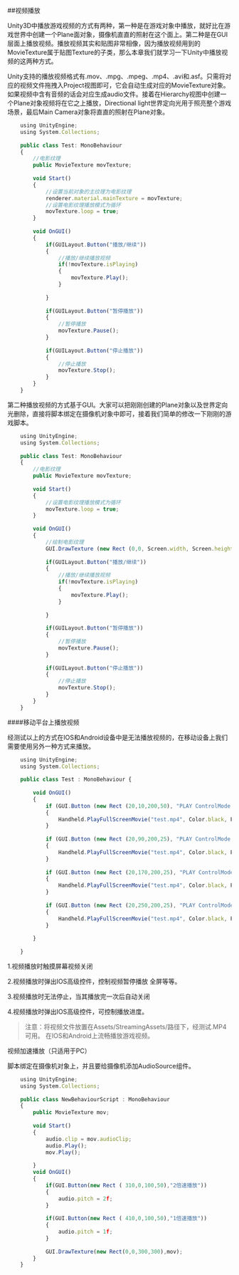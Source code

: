 ##视频播放

Unity3D中播放游戏视频的方式有两种，第一种是在游戏对象中播放，就好比在游戏世界中创建一个Plane面对象，摄像机直直的照射在这个面上。第二种是在GUI层面上播放视频。播放视频其实和贴图非常相像，因为播放视频用到的MovieTexture属于贴图Texture的子类，那么本章我们就学习一下Unity中播放视频的这两种方式。

Unity支持的播放视频格式有.mov、.mpg、.mpeg、.mp4、.avi和.asf。只需将对应的视频文件拖拽入Project视图即可，它会自动生成对应的MovieTexture对象。如果视频中含有音频的话会对应生成audio文件。接着在Hierarchy视图中创建一个Plane对象视频将在它之上播放，Directional light世界定向光用于照亮整个游戏场景，最后Main Camera对象将直直的照射在Plane对象。


```javascript
	using UnityEngine;
	using System.Collections;
	 
	public class Test: MonoBehaviour
	{
		//电影纹理
		public MovieTexture movTexture;
	 
		void Start()
		{
			//设置当前对象的主纹理为电影纹理
			renderer.material.mainTexture = movTexture;
			//设置电影纹理播放模式为循环
			movTexture.loop = true;
		}
	 
		void OnGUI()
		{
			if(GUILayout.Button("播放/继续"))
			{
				//播放/继续播放视频
				if(!movTexture.isPlaying)
				{
					movTexture.Play();
				}
	 
			}
	 
			if(GUILayout.Button("暂停播放"))
			{
				//暂停播放
				movTexture.Pause();
			}
	 
			if(GUILayout.Button("停止播放"))
			{
				//停止播放
				movTexture.Stop();
			}
		}
	}
```


第二种播放视频的方式基于GUI。大家可以把刚刚创建的Plane对象以及世界定向光删除，直接将脚本绑定在摄像机对象中即可，接着我们简单的修改一下刚刚的游戏脚本。

```javascript
	using UnityEngine;
	using System.Collections;
	 
	public class Test: MonoBehaviour
	{
		//电影纹理
		public MovieTexture movTexture;
	 
		void Start()
		{
			//设置电影纹理播放模式为循环
			movTexture.loop = true;
		}
	 
		void OnGUI()
		{
			//绘制电影纹理
			GUI.DrawTexture (new Rect (0,0, Screen.width, Screen.height),movTexture,ScaleMode.StretchToFill);  
	 
			if(GUILayout.Button("播放/继续"))
			{
				//播放/继续播放视频
				if(!movTexture.isPlaying)
				{
					movTexture.Play();
				}
	 
			}
	 
			if(GUILayout.Button("暂停播放"))
			{
				//暂停播放
				movTexture.Pause();
			}
	 
			if(GUILayout.Button("停止播放"))
			{
				//停止播放
				movTexture.Stop();
			}
		}
	}
```


####移动平台上播放视频 

经测试以上的方式在IOS和Android设备中是无法播放视频的，在移动设备上我们需要使用另外一种方式来播放。

```javascript
	using UnityEngine;
	using System.Collections;
	 
	public class Test : MonoBehaviour {
	 
		void OnGUI()
		{
		    if (GUI.Button (new Rect (20,10,200,50), "PLAY ControlMode.CancelOnTouch")) 
			{
	    	   	Handheld.PlayFullScreenMovie("test.mp4", Color.black, FullScreenMovieControlMode.CancelOnInput);
			}
	 
			if (GUI.Button (new Rect (20,90,200,25), "PLAY ControlMode.Full")) 
			{
	       		Handheld.PlayFullScreenMovie("test.mp4", Color.black, FullScreenMovieControlMode.Full);
			}
	 
			if (GUI.Button (new Rect (20,170,200,25), "PLAY ControlMode.Hidden")) 
			{
	       	 	Handheld.PlayFullScreenMovie("test.mp4", Color.black, FullScreenMovieControlMode.Hidden);	
			}
	 
			if (GUI.Button (new Rect (20,250,200,25), "PLAY ControlMode.Minimal")) 
			{
	       		Handheld.PlayFullScreenMovie("test.mp4", Color.black, FullScreenMovieControlMode.Minimal);
			}
	 
		}
	 
	}
```


1.视频播放时触摸屏幕视频关闭

2.视频播放时弹出IOS高级控件，控制视频暂停播放 全屏等等。

3.视频播放时无法停止，当其播放完一次后自动关闭

4.视频播放时弹出IOS高级控件，可控制播放进度。


>注意：将视频文件放置在Assets/StreamingAssets/路径下，经测试.MP4可用。 在IOS和Android上流畅播放游戏视频。


视频加速播放（只适用于PC）

脚本绑定在摄像机对象上，并且要给摄像机添加AudioSource组件。

```javascript
	using UnityEngine;
	using System.Collections;
	 
	public class NewBehaviourScript : MonoBehaviour 
	{
		public MovieTexture mov;
	 
		void Start()
		{
			audio.clip = mov.audioClip;
			audio.Play();
			mov.Play();
	 
		}
		void OnGUI()
		{
			if(GUI.Button(new Rect ( 310,0,100,50),"2倍速播放"))
			{
				audio.pitch = 2f;
			}
	 
			if(GUI.Button(new Rect ( 410,0,100,50),"1倍速播放"))
			{
				audio.pitch = 1f;
			}
	 
			GUI.DrawTexture(new Rect(0,0,300,300),mov);
		}
	}
```